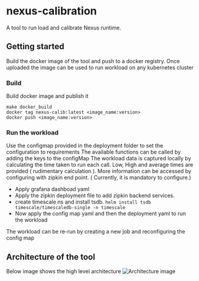 # nexus-calibration
A tool to run load and calibrate Nexus runtime.


## Getting started
Build the docker image of the tool and push to a docker registry. Once uploaded the image can be used to run workload on any kubernetes cluster

### Build
Build docker image and publish it
```
make docker_build
docker tag nexus-calib:latest <image_name:version>  
docker push <image_name:version> 
```
### Run the workload
Use the configmap provided in the deployment folder to set the configuration to requirements
The available functions can be called by adding the keys to the configMap
The workload data is captured locally by calculating the time taken to run each call. Low, High and average times are provided ( rudimentary calculation ).
More information can be accessed by configuring with zipkin end point. ( Currently, it is mandatory to configure.) 
- Apply grafana dashboad yaml
- Apply the zipkin deployment file to add zipkin backend services. 
- create timescale ns and install tsdb.  ``` helm install tsdb timescale/timescaledb-single -n timescale ```
- Now apply the config map yaml and then the deployment yaml to run the workload

The workload can be re-run by creating a new job and reconfiguring the config map

## Architecture of the tool

Below image shows the high level architecture
![Architecture image](images/nexus_calib_tool.jpeg?raw=true "Tool Architecture")
